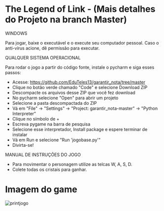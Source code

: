 # The Legend of Link - (Mais detalhes do Projeto na branch Master)

  WINDOWS
  
  Para jogar, baixe o executável e o execute seu computador pessoal. Caso o anti-vírus acione, dê permissão para executar.
  
  
  QUALQUER SISTEMA OPERACIONAL
  
  Para rodar o jogo a partir do código fonte, instale o pycharm e siga esses passos:
  
  * Acesse: https://github.com/EduTeles13/garantir_nota/tree/master
  * Clique no botão verde chamado "Code" e selecione Download ZIP
  * Descompacte os arquivos desse ZIP que você fez download
  * No pycharm selecione "Open" para abrir um projeto
  * Selecione a pasta descompactada do ZIP
  * Vá em "File" -> "Settings" -> "Project: garantir_nota-master" -> "Python Interpreter"
  * Clique no símbolo de +
  * Escreva pygame na barra de pesquisa
  * Selecione esse interpretador, Install package e espere terminar de instalar
  * Vá em Run e selecione "Run 'jogobase.py'"
  * Divirta-se!
  
  
  MANUAL DE INSTRUÇÕES DO JOGO
  
  * Para movimentar o personagem utilize as telcas W, A, S, D.
  * Colete todas os cristais para ganhar.

# Imagem do game
![printjogo](https://user-images.githubusercontent.com/104574086/167874628-7f9c2661-8cc8-454e-a44a-ceb1f7345356.jpg)
